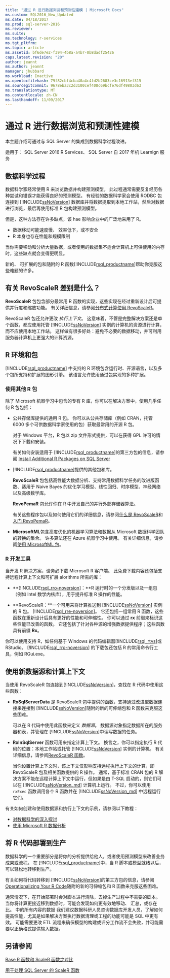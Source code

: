 ```yaml
---
title: "通过 R 进行数据浏览和预测性建模 | Microsoft Docs"
ms.custom: SQL2016_New_Updated
ms.date: 04/18/2017
ms.prod: sql-server-2016
ms.reviewer: 
ms.suite: 
ms.technology: r-services
ms.tgt_pltfrm: 
ms.topic: article
ms.assetid: bf6de7e2-f394-4b8a-a4b7-0b8dadf25426
caps.latest.revision: "20"
author: jeannt
ms.author: jeannt
manager: jhubbard
ms.workload: Inactive
ms.openlocfilehash: 79f82cbf4cba40a4c4fd2b2683ce3c16913ef315
ms.sourcegitcommit: 9678eba3c2d3100cef408c69bcfe76df49803d63
ms.translationtype: MT
ms.contentlocale: zh-CN
ms.lasthandoff: 11/09/2017
---
```

# <a name="data-exploration-and-predictive-modeling-with-r"></a>通过 R 进行数据浏览和预测性建模

本主题介绍可通过与 SQL Server 的集成到数据科学过程改进。

适用于： SQL Server 2016 R Services、 SQL Server 自 2017 年机 Learnign 服务

## <a name="the-data-science-process"></a>数据科学过程

数据科学家经常使用 R 来浏览数据并构建预测模型。 此过程通常需要反复经历各种尝试和错误才能获得良好的预测模型。 有经验的数据科学家会使用 RODBC 包连接到 [!INCLUDE[ssNoVersion](../../includes/ssnoversion-md.md)] 数据库并将数据提取到本地工作站，然后对数据进行浏览，最后再使用标准 R 包构建预测模型。

但是，这种方法存在许多缺点，该 hae 影响企业中的广泛地采用了 R。 

+ 数据移动可能速度慢、 效率低下，或不安全
+ R 本身也存在性能和规模限制

当你需要移动和分析大量数据，或者使用的数据集不适合计算机上可供使用的内存时，这些缺点就会变得更明显。

新的、 可扩展的包和随附的 R 函数[!INCLUDE[rsql_productname](../../includes/rsql-productname-md.md)]帮助你克服这些难题的许多。 

## <a name="whats-different-about-revoscaler"></a>有关 RevoScaleR 差别是什么？

**RevoScaleR** 包包含部分最常用 R 函数的实现，这些实现在经过重新设计后可提供并行度和缩放功能。 有关详细信息，请参阅[分布式计算使用 RevoScaleR](https://msdn.microsoft.com/microsoft-r/scaler-distributed-computing)。

RevoScaleR 包还允许更改 *执行上下文*。 这意味着，不管是完整解决方案还是单个函数，都应使用托管 [!INCLUDE[ssNoVersion](../../includes/ssnoversion-md.md)] 实例的计算机的资源进行计算，而不应使用本地工作站。 这样做有很多好处：避免不必要的数据移动，并可利用服务器计算机上更强大的计算资源。

## <a name="r-environment-and-packages"></a>R 环境和包

[!INCLUDE[rsql_productname](../../includes/rsql-productname-md.md)] 中支持的 R 环境包含运行时、开源语言，以及多个包所支持和扩展的图形引擎。 该语言允许使用通过包实现的多种扩展。  

### <a name="using-other-r-packages"></a>使用其他 R 包

除了 Microsoft 机器学习中包含的专有 R 库，你可以在解决方案中，使用几乎任何 R 包包括：

+ 公共存储库提供的通用 R 包。 你可以从公共存储库（例如 CRAN，托管 6000 多个可供数据科学家使用的包）获取最常用的开源 R 包。
  
  对于 Windows 平台，R 包以 zip 文件形式提供，可以在获得 GPL 许可的情况下下载和安装。  
  
  有关如何安装适用于 [!INCLUDE[rsql_productname](../../includes/rsql-productname-md.md)]的第三方包的信息，请参阅 [Install Additional R Packages on SQL Server](../../advanced-analytics/r/install-additional-r-packages-on-sql-server.md)  
  
+ [!INCLUDE[rsql_productname](../../includes/rsql-productname-md.md)]提供的其他包和库。   
  
     **RevoScaleR** 包包括高性能大数据分析、支持常用数据科学任务的改进版函数、适用于 Naive Bayes 的优化学习模型、线性回归、时序模型、神经网络以及高级数学库。  
  
     **RevoPemaR** 包允许你在 R 中开发自己的并行外部存储器算法。  
  
     有关这些程序包以及如何使用它们的详细信息，请参阅[什么是 RevoScaleR](https://msdn.microsoft.com/microsoft-r/scaler-user-guide-introduction)和[入门 RevoPemaR](https://msdn.microsoft.com/microsoft-r/pemar-getting-started)。 

+ **MicrosoftML**包含高度优化的机器学习算法和数据从 Microsoft 数据科学团队的转换的集合。 许多算法还在 Azure 机器学习中使用。 有关详细信息，请参阅[使用 MicrosoftML 包](../../advanced-analytics/using-the-microsoftml-package.md)。

### <a name="r-development-tools"></a>R 开发工具

当开发 R 解决方案，请务必下载 Microsoft R 客户端。 此免费下载内容还包括支持远程计算上下文和可扩展 alorithms 所需的库：

+ **[!INCLUDE[rsql_rro-noversion](../../includes/rsql-rro-noversion-md.md)]：**R 运行时的一个分发版以及一组包（例如 Intel 数学内核库），用于提升标准 R 操作的性能。  
  
+ **RevoScaleR：**一个可用来将计算推送到 [!INCLUDE[ssNoVersion](../../includes/ssnoversion-md.md)] 实例的 R 包。 [!INCLUDE[rsql_rre-noversion](../../includes/rsql-rre-noversion-md.md)]。 它还包括一组常用 R 函数，这些函数在重新设计后具有更好的性能和可伸缩性。 你可以通过 **rx** 前缀来标识这些性能已改善的函数。 它还包括了针对各种源的增强数据提供程序；这些函数具有前缀 **Rx**。

你可以使用支持 R，如任何基于 Windows 的代码编辑器[!INCLUDE[rsql_rtvs](../../includes/rsql-rtvs-md.md)]或 RStudio。 [!INCLUDE[rsql_rro-noversion](../../includes/rsql-rro-noversion-md.md)] 的下载包还包括 R 的常用命令行工具，例如 RGui.exe。

## <a name="use-new-data-sources-and-compute-contexts"></a>使用新数据源和计算上下文

当使用 RevoScaleR 包连接到[!INCLUDE[ssNoVersion](../../includes/ssnoversion-md.md)]，查找在 R 代码中使用这些函数：

+ **RxSqlServerData** 是 RevoScaleR 包中提供的函数，支持通过改进型数据连接来连接到 [!INCLUDE[ssNoVersion](../../includes/ssnoversion-md.md)]随附的新的可伸缩包和 R 函数来克服这些困难。
  
     可以在 R 代码中使用此函数来定义 *数据源*。 数据源对象指定数据所在的服务器和表，并管理在 [!INCLUDE[ssNoVersion](../../includes/ssnoversion-md.md)]中读写数据的任务。
  
-   **RxInSqlServer** 函数可用来指定计算上下文。  换言之，你可以指定执行 R 代码的位置：本地工作站或托管 [!INCLUDE[ssNoVersion](../../includes/ssnoversion-md.md)] 实例的计算机。  有关详细信息，请参阅[RevoScaleR 函数](https://msdn.microsoft.com/microsoft-r/scaler/scaler)。
  
     当你设置计算上下文时，该上下文仅影响支持远程执行上下文的计算，即 RevoScaleR 包及相关函数提供的 R 操作。 通常，基于标准 CRAN 包的 R 解决方案不能在远程计算上下文中运行，但如果是由 T-SQL 启动的，则它们可以在 [!INCLUDE[ssNoVersion_md](../../includes/ssnoversion-md.md)] 计算机上运行。 不过，你可以使用 `rxExec` 函数调用各个 R 函数并在 [!INCLUDE[ssNoVersion_md](../../includes/ssnoversion-md.md)] 中远程运行它们。

有关如何创建和使用数据源和执行上下文的示例，请参阅以下教程：

+ [对数据科学的深入探讨](../../advanced-analytics/tutorials/deepdive-data-science-deep-dive-using-the-revoscaler-packages.md)  
+  [使用 Microsoft R 数据分析](https://msdn.microsoft.com/en-us/microsoft-r/data-analysis-in-microsoft-r)

## <a name="deploy-r-code-to-production"></a>将 R 代码部署到生产

数据科学的一个重要部分是将你的分析提供给他人，或者使用预测模型来改善业务成果或流程。 在 [!INCLUDE[rsql_productname](../../includes/rsql-productname-md.md)]中，当 R 脚本或模型就绪以后，可以轻松地转移到生产。

有关如何将代码转移到 [!INCLUDE[ssNoVersion](../../includes/ssnoversion-md.md)]的第三方包的信息，请参阅 [Operationalizing Your R Code](../../advanced-analytics/r/operationalizing-your-r-code.md)随附的新的可伸缩包和 R 函数来克服这些困难。

通常情况下，在开始部署时会对脚本进行清除，去掉生产过程中不需要的脚本。 当你将计算更接近移到数据时，可能会发现如何更有效地移动、 汇总，或存在比。 中的所有内容的数据 我们建议数据科研人员咨询数据库开发人员，了解如何提高性能，尤其是如果解决方案执行数据清理或工程的功能可能是 SQL 中更有效。 可能需要更改 ETL 流程来确保模型的构建或评分工作流不会失败，并可能需要以正确格式提供输入数据。

## <a name="see-also"></a>另请参阅

[Base R 函数和 ScaleR 函数之对比](https://msdn.microsoft.com/microsoft-r/scaler/compare-base-r-scaler-functions)

[用于处理 SQL Server 的 ScaleR 函数](../../advanced-analytics/r/scaler-functions-for-working-with-sql-server-data.md)
